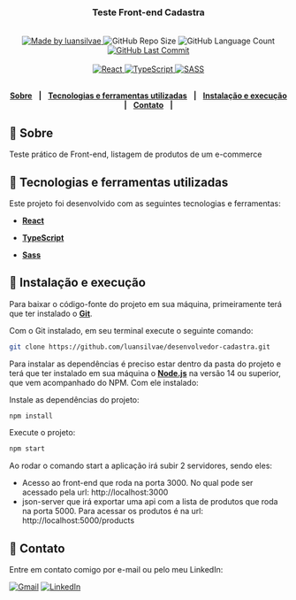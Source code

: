 <div align="center">
   <h3>Teste Front-end Cadastra</h3>
</div>
<br/>
<div align="center">
   <a href="https://github.com/luansilvae">
      <img alt="Made by luansilvae" src="https://img.shields.io/badge/made%20by-luansilvae-purple">
   </a>

   <img alt="GitHub Repo Size" src="https://img.shields.io/github/repo-size/luansilvae/desenvolvedor-cadastra">

   <img alt="GitHub Language Count" src="https://img.shields.io/github/languages/count/luansilvae/desenvolvedor-cadastra">

   <a href="https://github.com/luansilvae/desenvolvedor-cadastra/commits/main">
      <img alt="GitHub Last Commit" src="https://img.shields.io/github/last-commit/luansilvae/desenvolvedor-cadastra">
   </a>
   </br>
   </br>
   <a href="#-tecnologias-utilizadas">
      <img alt="React" src="https://img.shields.io/badge/react%20-%2320232a.svg?&style=for-the-badge&logo=react&logoColor=%2361DAFB">
      <img alt="TypeScript" src="https://img.shields.io/badge/typescript%20-%23007ACC.svg?&style=for-the-badge&logo=typescript&logoColor=white">
      <img alt="SASS" src="https://img.shields.io/badge/SASS%20-hotpink.svg?&style=for-the-badge&logo=SASS&logoColor=white"/>
   </a>
</div>

</br>
<div align="center">

  [**Sobre**](#-sobre) &nbsp;&nbsp;**|**&nbsp;&nbsp;
  [**Tecnologias e ferramentas utilizadas**](#-tecnologias-e-ferramentas-utilizadas) &nbsp;&nbsp;**|**&nbsp;&nbsp;
  [**Instalação e execução**](#-instalação-e-execução) &nbsp;&nbsp;**|**&nbsp;&nbsp;
  [**Contato**](#-contato) &nbsp;&nbsp;**|**&nbsp;&nbsp;

</div>

## 📃 Sobre

Teste prático de Front-end, listagem de produtos de um e-commerce

## 🔨 Tecnologias e ferramentas utilizadas

Este projeto foi desenvolvido com as seguintes tecnologias e ferramentas:

- [**React**](https://reactjs.org/)

- [**TypeScript**](https://www.typescriptlang.org/)

- [**Sass**](https://sass-lang.com/)

## 🔧 Instalação e execução

Para baixar o código-fonte do projeto em sua máquina, primeiramente terá que ter instalado o [**Git**](https://git-scm.com/).

Com o Git instalado, em seu terminal execute o seguinte comando:

```bash
git clone https://github.com/luansilvae/desenvolvedor-cadastra.git
```

Para instalar as dependências é preciso estar dentro da pasta do projeto e terá que ter instalado em sua máquina o [**Node.js**](https://nodejs.org/en/) na versão 14 ou superior, que vem acompanhado do NPM. Com ele instalado:

Instale as dependências do projeto:

```bash
npm install
```

Execute o projeto:

```bash
npm start
```

Ao rodar o comando start a aplicação irá subir 2 servidores, sendo eles:

- Acesso ao front-end que roda na porta 3000. No qual pode ser acessado pela url: http://localhost:3000
- json-server que irá exportar uma api com a lista de produtos que roda na porta 5000. Para acessar os produtos é na url: http://localhost:5000/products

## 📲 Contato

Entre em contato comigo por e-mail ou pelo meu LinkedIn:

<a href="mailto:luansilvae27@gmail.com"><img src="https://img.shields.io/badge/Gmail-D14836?style=for-the-badge&logo=gmail&logoColor=white" alt="Gmail"/></a>
<a href="https://www.linkedin.com/in/luansilvae/"><img src="https://img.shields.io/badge/linkedin%20-%230077B5.svg?&style=for-the-badge&logo=linkedin&logoColor=white" alt="LinkedIn"/></a>